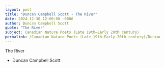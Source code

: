 ```yaml
---
layout: post
title: "Duncan Campbell Scott - The River"
date: 2024-12-30 12:00:00 -0000
author: Duncan Campbell Scott
quote: "The River"
subject: Canadian Nature Poets (Late 19th–Early 20th century)
permalink: /Canadian Nature Poets (Late 19th–Early 20th century)/Duncan Campbell Scott/Duncan Campbell Scott - The River
---
```


The River

- Duncan Campbell Scott
